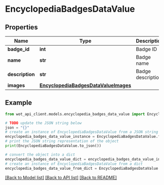 # EncyclopediaBadgesDataValue


## Properties

Name | Type | Description | Notes
------------ | ------------- | ------------- | -------------
**badge_id** | **int** | Badge ID | 
**name** | **str** | Badge name | 
**description** | **str** | Badge description | 
**images** | [**EncyclopediaBadgesDataValueImages**](EncyclopediaBadgesDataValueImages.md) |  | 

## Example

```python
from wot_api_client.models.encyclopedia_badges_data_value import EncyclopediaBadgesDataValue

# TODO update the JSON string below
json = "{}"
# create an instance of EncyclopediaBadgesDataValue from a JSON string
encyclopedia_badges_data_value_instance = EncyclopediaBadgesDataValue.from_json(json)
# print the JSON string representation of the object
print(EncyclopediaBadgesDataValue.to_json())

# convert the object into a dict
encyclopedia_badges_data_value_dict = encyclopedia_badges_data_value_instance.to_dict()
# create an instance of EncyclopediaBadgesDataValue from a dict
encyclopedia_badges_data_value_from_dict = EncyclopediaBadgesDataValue.from_dict(encyclopedia_badges_data_value_dict)
```
[[Back to Model list]](../README.md#documentation-for-models) [[Back to API list]](../README.md#documentation-for-api-endpoints) [[Back to README]](../README.md)


